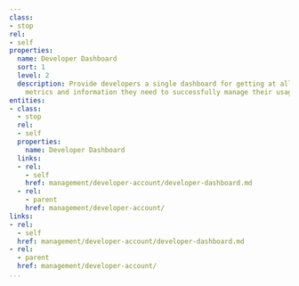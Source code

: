 ```yaml
---
class:
- stop
rel:
- self
properties:
  name: Developer Dashboard
  sort: 1
  level: 2
  description: Provide developers a single dashboard for getting at all their tools,
    metrics and information they need to successfully manage their usage.
entities:
- class:
  - stop
  rel:
  - self
  properties:
    name: Developer Dashboard
  links:
  - rel:
    - self
    href: management/developer-account/developer-dashboard.md
  - rel:
    - parent
    href: management/developer-account/
links:
- rel:
  - self
  href: management/developer-account/developer-dashboard.md
- rel:
  - parent
  href: management/developer-account/
...
```

